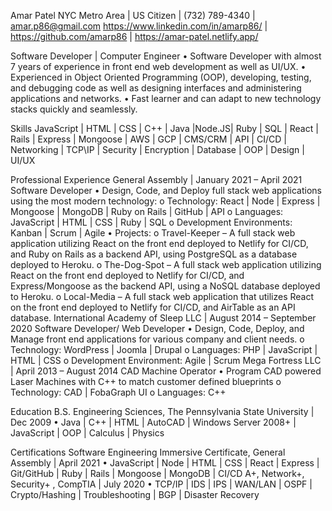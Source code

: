 Amar Patel 
NYC Metro Area | US Citizen | (732) 789-4340 | amar.p86@gmail.com 
https://www.linkedin.com/in/amarp86/ | https://github.com/amarp86 | https://amar-patel.netlify.app/

Software Developer | Computer Engineer
•	Software Developer with almost 7 years of experience in front end web development as well as UI/UX.
•	Experienced in Object Oriented Programming (OOP), developing, testing, and debugging code as well as designing interfaces and administering applications and networks.
•	Fast learner and can adapt to new technology stacks quickly and seamlessly.

Skills
JavaScript | HTML | CSS | C++ | Java |Node.JS| Ruby | SQL | React | Rails | Express | Mongoose | AWS | GCP | CMS/CRM | API | CI/CD | Networking | TCP\IP | Security | Encryption | Database | OOP | Design | UI/UX

Professional Experience
General Assembly | January 2021 – April 2021
Software Developer
•	Design, Code, and Deploy full stack web applications using the most modern technology:
o	Technology: React | Node | Express | Mongoose | MongoDB | Ruby on Rails | GitHub | API
o	Languages: JavaScript | HTML | CSS | Ruby | SQL
o	Development Environments: Kanban | Scrum | Agile
•	Projects:
o	Travel-Keeper – A full stack web application utilizing React on the front end deployed to Netlify for CI/CD, and Ruby on Rails as a backend API, using PostgreSQL as a database deployed to Heroku.
o	The-Dog-Spot – A full stack web application utilizing React on the front end deployed to Netlify for CI/CD, and Express/Mongoose as the backend API, using a NoSQL database deployed to Heroku.
o	Local-Media – A full stack web application that utilizes React on the front end deployed to Netlify for CI/CD, and AirTable as an API database.
International Academy of Sleep LLC | August 2014 – September 2020
Software Developer/ Web Developer
•	Design, Code, Deploy, and Manage front end applications for various company and client needs.
o	Technology: WordPress | Joomla | Drupal
o	Languages: PHP | JavaScript | HTML | CSS
o	Development Environment: Agile | Scrum
Mega Fortress LLC | April 2013 – August 2014
CAD Machine Operator
•	Program CAD powered Laser Machines with C++ to match customer defined blueprints
o	Technology: CAD | FobaGraph UI
o	Languages: C++

Education
B.S. Engineering Sciences, The Pennsylvania State University | Dec 2009
•	Java | C++ | HTML | AutoCAD | Windows Server 2008+ | JavaScript | OOP | Calculus | Physics

Certifications
Software Engineering Immersive Certificate, General Assembly | April 2021
•	JavaScript | Node | HTML | CSS | React | Express | Git/GitHub | Ruby | Rails | Mongoose | MongoDB | CI/CD
A+, Network+, Security+ , CompTIA | July 2020
•	TCP/IP | IDS | IPS | WAN/LAN | OSPF | Crypto/Hashing | Troubleshooting | BGP | Disaster Recovery
